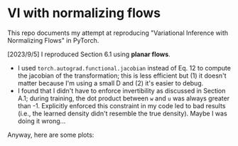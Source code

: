 # VI with normalizing flows

This repo documents my attempt at reproducing "Variational Inference with Normalizing Flows" in PyTorch. 

[2023/9/5] I reproduced Section 6.1 using **planar flows**. 
- I used `torch.autograd.functional.jacobian` instead of Eq. 12 to compute the jacobian of the transformation; this is less efficient but (1) it doesn't matter because I'm using a small D and (2) it's easier to debug.
- I found that I didn't have to enforce invertibility as discussed in Section A.1; during training, the dot product between `w` and `u` was always greater than -1. Explicitly enforced this constraint in my code led to bad results (i.e., the learned density didn't resemble the true density). Maybe I was doing it wrong...

Anyway, here are some plots:


